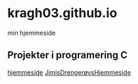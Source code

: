 # kragh03.github.io
min hjemmeside



## Projekter i programering C
[hjemmeside](https://kragh03.github.io/)
[JimisDrengerøvsHjemmeside](https://jimiemil.github.io/)





